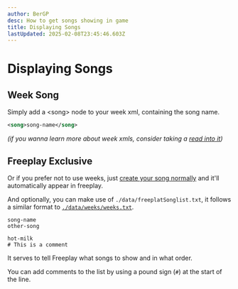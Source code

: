 ```yaml
---
author: BerGP
desc: How to get songs showing in game
title: Displaying Songs
lastUpdated: 2025-02-08T23:45:46.603Z
---
```

# Displaying Songs

## <h2 id="week-song" sidebar="On a Week">Week Song</h2>

Simply add a <syntax lang="xml">&lt;song&gt;</syntax> node to your week xml, containing the song name.

```xml
<song>song-name</song>
```

*(if you wanna learn more about week xmls, consider taking a <a href="../weeks/index.md">read into it</a>)*

## <h2 id="freeplay-song" sidebar="Freeplay Only">Freeplay Exclusive</h2>

Or if you prefer not to use weeks, just <a href="index.html#creating-the-song-itself">create your song normally</a> and it'll automatically appear in freeplay.

And optionally, you can make use of ``./data/freeplatSonglist.txt``, it follows a similar format to <a href="../weeks/index.html#week-sorting">``./data/weeks/weeks.txt``</a>.
```
song-name
other-song

hot-milk
# This is a comment
```
It serves to tell Freeplay what songs to show and in what order.

You can add comments to the list by using a pound sign (``#``) at the start of the line.
